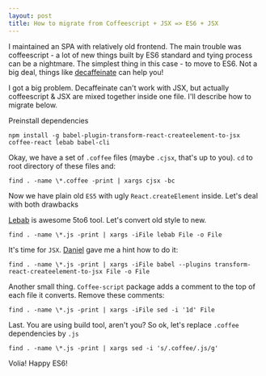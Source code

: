 ```yaml
---
layout: post
title: How to migrate from Coffeescript + JSX => ES6 + JSX
---
```


I maintained an SPA with relatively old frontend. The main trouble was coffeescript - a lot of new things built by ES6 standard and tying process can be a nightmare.
The simplest thing in this case - to move to ES6. Not a big deal, things like [decaffeinate](https://github.com/decaffeinate/decaffeinate) can help you!

I got a big problem. Decaffeinate can't work with JSX, but actually coffeescript & JSX are mixed together inside one file. I'll describe how to migrate below.

Preinstall dependencies

```
npm install -g babel-plugin-transform-react-createelement-to-jsx coffee-react lebab babel-cli
```

Okay, we have a set of `.coffee` files (maybe `.cjsx`, that's up to you). `cd` to root directory of these files and:

```
find . -name \*.coffee -print | xargs cjsx -bc
```

Now we have plain old `ES5` with ugly `React.createElement` inside. Let's deal with both drawbacks

[Lebab](https://github.com/mohebifar/lebab) is awesome 5to6 tool. Let's convert old style to new.

```
find . -name \*.js -print | xargs -iFile lebab File -o File
```

It's time for `JSX`. [Daniel](http://stackoverflow.com/a/36218474/2926641) gave me a hint how to do it:

```
find . -name \*.js -print | xargs -iFile babel --plugins transform-react-createelement-to-jsx File -o File
```

Another small thing. `Coffee-script` package adds a comment to the top of each file it converts. Remove these comments:

```
find . -name \*.js -print | xargs -iFile sed -i '1d' File
```

Last. You are using build tool, aren't you? So ok, let's replace `.coffee` dependencies by `.js`

```
find . -name \*.js -print | xargs sed -i 's/.coffee/.js/g'
```

Volia! Happy ES6!
